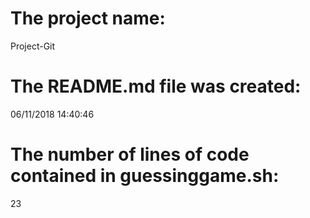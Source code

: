  # The project name: <br /> 
Project-Git
 # The README.md file was created: <br /> 
06/11/2018 14:40:46
 # The number of lines of code contained in guessinggame.sh: <br /> 
23
